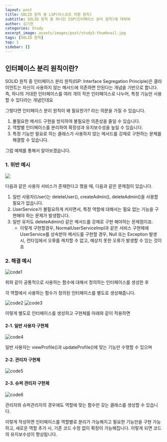 ```yaml
---
layout: post
title: SOLID 원칙 중 LSP(리스코프 치환 원칙)
subtitle: SOLID 원칙 중 하나인 ISP(인터페이스 분리 원칙)에 대하여
author: 김기현
categories: Study
excerpt_image: assets/images/post/study5-thumbnail.jpg
tags: [SOLID 원칙]
top: 1
sidebar: []
---
```

## 인터페이스 분리 원칙이란?

SOLID 원칙 중 인터페이스 분리 원칙(ISP: Interface Segregation Principle)은 클라이언트는 자신이 사용하지 않는 메서드에 의존하면 안된다는 
개념을 기반으로 합니다.  
즉, 하나의 거대한 인터페이스를 여러 개의 작은 인터페이스로 나누어, 특정 기능만 사용할 수 있다라는 개념인데요

그렇다면 인터페이스 분리 원칙이 왜 필요한가? 라는 의문을 가질 수 있습니다.
1. 불필요한 메서드 구현을 방지하여 불필요한 의존성을 줄일 수 있습니다.
2. 역할별 인터페이스를 분리하여 확장성과 유지보수성을 높일 수 있습니다.
3. 특정 기능만 필요로 하는 클래스가 사용하지 않는 메서드를 강제로 구현하는 문제를 해결할 수 있습니다.

그럼 예제를 통해서 알아보겠습니다.
### 1. 위반 예시 
<img src="https://i.postimg.cc/BQn3w6Yc/110.png">

다음과 같은 사용자 서비스가 존재한다고 했을 때, 다음과 같은 문제점이 있습니다.
1. 일반 사용자(User)는 deleteUser(), createAdmin(), deleteAdmin()을 사용할 필요가 없습니다.
2. UserService가 불필요하게 커지면서, 특정 역할에 대해서는 필요 없는 기능을 구현해야 하는 문제가 발생합니다.
3. 일반 유저도 deleteAdmin() 같은 메서드를 강제로 구현 해야하는 문제점이죠.
   - 이렇게 구현할경우, NormalUserServiceImpl과 같은 서비스 구현체에 UserService를 상속받아 메서드를 구현할 경우, Null 또는 Exception 발생 시,
   런타임에서 오류를 캐치할 수 없고, 예상치 못한 오류가 발생할 수 있는 것이죠
   
### 2. 해결 예시
<img src="https://i.postimg.cc/pVqb8vW9/111.png" alt="code1">   

위와 같이 공통적으로 사용하는 함수에 대해서 정의하는 인터페이스를 생성한 후

각 역할에서 사용하는 함수가 정의된 인터페이스를 별도로 생성해줍니다.

<img src="https://i.postimg.cc/qMDG2b6X/112.png" alt="code2">
<img src="https://i.postimg.cc/3xPCckBk/113.png" alt="code3">

이렇게 별도로 인터페이스를 생성하고 구현체를 아래와 같이 적용하면

#### 2-1. 일반 사용자 구현체
<img src="https://i.postimg.cc/Kz5PjJyT/114.png" alt="code4">

일반 사용자는 viewProfile()과 updateProfile()에 맞는 기능만 수행할 수 있으며

#### 2-2. 관리자 구현체
<img src="https://i.postimg.cc/3NRvRh1M/115.png" alt="code5"/>

#### 2-3. 슈퍼 관리자 구현체
<img src="https://i.postimg.cc/brB2S5VZ/116.png" alt="code6">

관리자와 슈퍼관리자의 경우에도 역할에 맞는 함수만 갖는 클래스를 생성할 수 있습니다.

이렇게 작성하면 인터페이스를 역할별로 분리가 가능해지고 필요한 기능만을 구현 가능하고,
새로운 역할 추가 시, 기존 코드 수정 없이 확장이 가능해집니다.
이렇게 되면 코드의 유지보수성이 향상됩니다.
